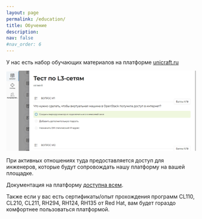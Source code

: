 ```yaml
---
layout: page
permalink: /education/
title: Обучение
description:
nav: false
#nav_order: 6
---
```


У нас есть набор обучающих материалов на платформе <a href="https://unicraft.org">unicraft.ru</a>


<img src="/assets/img/unicraft-screenshot.png"/>

При активных отношениях туда предоставляется доступ для инженеров, которые будут сопровождать нашу платформу на вашей площадке.

Документация на платформу <a href="https://docs.moncloud.ru/">доступна всем</a>.

Также если у вас есть сертификаты/опыт прохождения программ CL110, CL210, CL211, RH294, RH124, RH135 от Red Hat, вам будет гораздо комфортнее пользоваться платформой.